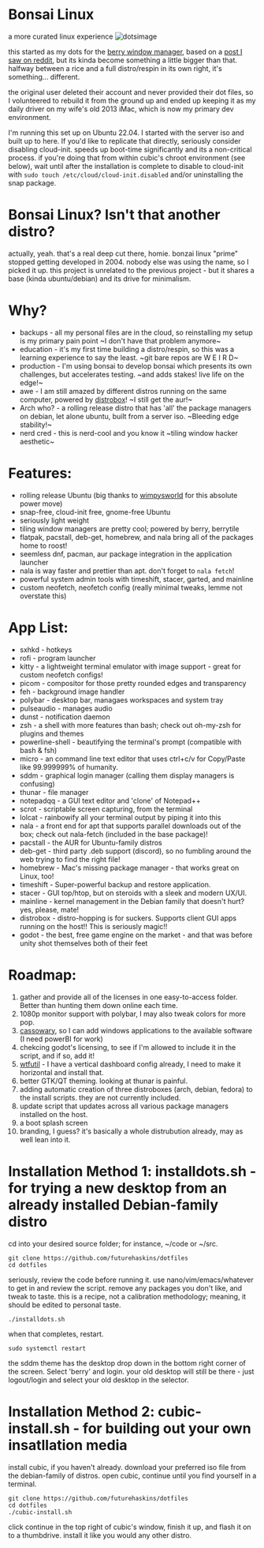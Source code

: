 # Bonsai Linux
a more curated linux experience
![dotsimage](https://user-images.githubusercontent.com/43792895/185729686-4baeb80b-ca64-4734-aa96-1f486143b599.png)

this started as my dots for the [berry window manager](https://github.com/JLErvin/berry), based on a [post I saw on reddit](https://www.reddit.com/r/unixporn/comments/vcphbh/berry_pine/), but its kinda become something a little bigger than that. halfway between a rice and a full distro/respin in its own right, it's something... different. 

the original user deleted their account and never provided their dot files, so I volunteered to rebuild it from the ground up and ended up keeping it as my daily driver on my wife's old 2013 iMac, which is now my primary dev environment.

I'm running this set up on Ubuntu 22.04. I started with the server iso and built up to here. If you'd like to replicate that directly, seriously consider disabling cloud-init. speeds up boot-time significantly and its a non-critical process. if you're doing that from within cubic's chroot environment (see below), wait until after the installation is complete to disable to cloud-init with ```sudo touch /etc/cloud/cloud-init.disabled``` and/or uninstalling the snap package.

# Bonsai Linux? Isn't that another distro?
actually, yeah. that's a real deep cut there, homie. bonzai linux "prime" stopped getting developed in 2004. nobody else was using the name, so I picked it up. this project is unrelated to the previous project - but it shares a base (kinda ubuntu/debian) and its drive for minimalism.

# Why?
 - backups - all my personal files are in the cloud, so reinstalling my setup is my primary pain point \~I don't have that problem anymore~
 - education - it's my first time building a distro/respin, so this was a learning experience to say the least. \~git bare repos are W E I R D~
 - production - I'm using bonsai to develop bonsai which presents its own challenges, but accelerates testing. \~and adds stakes! live life on the edge!~
 - awe - I am still amazed by different distros running on the same computer, powered by [distrobox](https://github.com/89luca89/distrobox)! \~I still get the aur!~
 - Arch who? - a rolling release distro that has 'all' the package managers on debian, let alone ubuntu, built from a server iso. \~Bleeding edge stability!~
 - nerd cred - this is nerd-cool and you know it \~tiling window hacker aesthetic~

# Features:
 - rolling release Ubuntu (big thanks to [wimpysworld](https://github.com/wimpysworld) for this absolute power move)
 - snap-free, cloud-init free, gnome-free Ubuntu
 - seriously light weight
 - tiling window managers are pretty cool; powered by berry, berrytile
 - flatpak, pacstall, deb-get, homebrew, and nala bring all of the packages home to roost!
 - seemless dnf, pacman, aur package integration in the application launcher
 - nala is way faster and prettier than apt. don't forget to ```nala fetch```!
 - powerful system admin tools with timeshift, stacer, garted, and mainline
 - custom neofetch, neofetch config (really minimal tweaks, lemme not overstate this)

# App List:
 - sxhkd - hotkeys
 - rofi - program launcher
 - kitty - a lightweight terminal emulator with image support - great for custom neofetch configs!
 - picom - compositor for those pretty rounded edges and transparency
 - feh - background image handler
 - polybar - desktop bar, managaes workspaces and system tray
 - pulseaudio - manages audio
 - dunst - notification daemon
 - zsh - a shell with more features than bash; check out oh-my-zsh for plugins and themes
 - powerline-shell - beautifying the terminal's prompt (compatible with bash & fsh)
 - micro - an command line text editor that uses ctrl+c/v for Copy/Paste like 99.999999% of humanity.
 - sddm - graphical login manager (calling them display managers is confusing)
 - thunar - file manager
 - notepadqq - a GUI text editor and 'clone' of Notepad++
 - scrot - scriptable screen capturing, from the terminal
 - lolcat - rainbowify all your terminal output by piping it into this
 - nala - a front end for apt that supports parallel downloads out of the box; check out nala-fetch (included in the base package)!
 - pacstall - the AUR for Ubuntu-family distros
 - deb-get - third party .deb support (discord), so no fumbling around the web trying to find the right file!
 - homebrew - Mac's missing package manager - that works great on Linux, too!
 - timeshift - Super-powerful backup and restore application.
 - stacer - GUI top/htop, but on steroids with a sleek and modern UX/UI.
 - mainline - kernel management in the Debian family that doesn't hurt? yes, please, mate!
 - distrobox - distro-hopping is for suckers. Supports client GUI apps running on the host!! This is seriously magic!!
 - godot - the best, free game engine on the market - and that was before unity shot themselves both of their feet
 
# Roadmap:
 1.  gather and provide all of the licenses in one easy-to-access folder. Better than hunting them down online each time.
 2.  1080p monitor support with polybar, I may also tweak colors for more pop.
 3.  [cassowary](https://github.com/casualsnek/cassowary), so I can add windows applications to the available software (I need powerBI for work)
 4.  chekcing godot's licensing, to see if I'm allowed to include it in the script, and if so, add it!
 5.  [wtfutil](https://github.com/wtfutil/wtf) - I have a vertical dashboard config already, I need to make it horizontal and install that.
 6.  better GTK/QT theming. looking at thunar is painful.
 7.  adding automatic creation of three distroboxes (arch, debian, fedora) to the install scripts. they are not currently included.
 8.  update script that updates across all various package managers installed on the host.
 9.  a boot splash screen
 10. branding, I guess? it's basically a whole distrubution already, may as well lean into it.

# Installation Method 1: installdots.sh - for trying a new desktop from an already installed Debian-family distro
cd into your desired source folder; for instance, ~/code or ~/src. 

```
git clone https://github.com/futurehaskins/dotfiles
cd dotfiles
```
seriously, review the code before running it. use nano/vim/emacs/whatever to get in and review the script. remove any packages you don't like, and tweak to taste. this is a recipe, not a calibration methodology; meaning, it should be edited to personal taste.
```
./installdots.sh
```
when that completes, restart.
```
sudo systemctl restart
```
the sddm theme has the desktop drop down in the bottom right corner of the screen. Select 'berry' and login. your old desktop will still be there - just logout/login and select your old desktop in the selector.

# Installation Method 2: cubic-install.sh - for building out your own insatllation media
install cubic, if you haven't already.
download your preferred iso file from the debian-family of distros.
open cubic, continue until you find yourself in a terminal.
```
git clone https://github.com/futurehaskins/dotfiles
cd dotfiles
./cubic-install.sh
```
click continue in the top right of cubic's window, finish it up, and flash it on to a thumbdrive. install it like you would any other distro.
